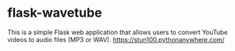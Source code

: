# flask-wavetube

This is a simple Flask web application that allows users to convert YouTube videos to audio files (MP3 or WAV).
https://stun100.pythonanywhere.com/
